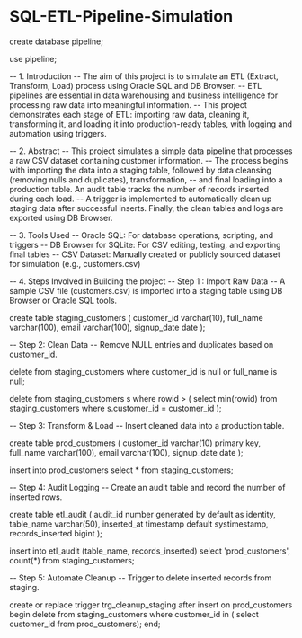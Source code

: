 # SQL-ETL-Pipeline-Simulation

create database pipeline;

use pipeline;

-- 1. Introduction
-- The aim of this project is to simulate an ETL (Extract, Transform, Load) process using Oracle SQL and DB Browser.
-- ETL pipelines are essential in data warehousing and business intelligence for processing raw data into meaningful information.
-- This project demonstrates each stage of ETL: importing raw data, cleaning it, transforming it, and loading it into production-ready tables, with logging and automation using triggers.

-- 2. Abstract
-- This project simulates a simple data pipeline that processes a raw CSV dataset containing customer information.
-- The process begins with importing the data into a staging table, followed by data cleansing (removing nulls and duplicates), transformation,
-- and final loading into a production table. An audit table tracks the number of records inserted during each load.
-- A trigger is implemented to automatically clean up staging data after successful inserts. Finally, the clean tables and logs are exported using DB Browser.

-- 3. Tools Used
-- Oracle SQL: For database operations, scripting, and triggers
-- DB Browser for SQLite: For CSV editing, testing, and exporting final tables
-- CSV Dataset: Manually created or publicly sourced dataset for simulation (e.g., customers.csv)

-- 4. Steps Involved in Building the project
-- Step 1 : Import Raw Data
-- A sample CSV file (customers.csv) is imported into a staging table using DB Browser or Oracle SQL tools.

create table staging_customers (
	customer_id varchar(10),
    full_name varchar(100),
    email varchar(100),
    signup_date date );
    
-- Step 2: Clean Data
-- Remove NULL entries and duplicates based on customer_id.

delete from staging_customers
where customer_id is null or full_name is null;

delete from staging_customers s
where rowid > (
	select min(rowid)
    from staging_customers
    where s.customer_id = customer_id
    );

-- Step 3: Transform & Load
-- Insert cleaned data into a production table.

create table prod_customers (
	customer_id varchar(10) primary key,
    full_name varchar(100),
    email varchar(100),
    signup_date date );

insert into prod_customers
select * from staging_customers;

-- Step 4: Audit Logging
-- Create an audit table and record the number of inserted rows.

create table etl_audit (
	audit_id number generated by default as identity,
    table_name varchar(50),
    inserted_at timestamp default systimestamp,
    records_inserted bigint );
    
insert into etl_audit (table_name, records_inserted)
select 'prod_customers', count(*) from staging_customers;

-- Step 5: Automate Cleanup
-- Trigger to delete inserted records from staging.

create or replace trigger  trg_cleanup_staging
after insert on prod_customers
begin 
	delete from staging_customers
    where customer_id in ( select customer_id from prod_customers);
end;
